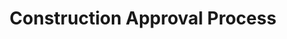 ---
title: "Construction Approval Process"
heading: "Sand Point Maintenance Commission Construction Approval Process"
sections:
- secHeader: "Temporary"
  secBody: "description description description"
---
